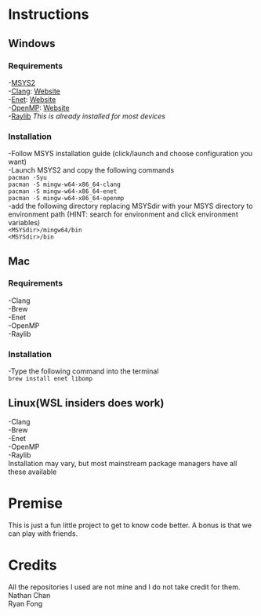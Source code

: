 # Instructions
## Windows
### Requirements
-[MSYS2](https://www.msys2.org/)<br>
-[Clang](https://packages.msys2.org/package/mingw-w64-x86_64-clang): [Website](https://clang.llvm.org/)<br>
-[Enet](https://packages.msys2.org/package/mingw-w64-x86_64-enet?repo=mingw64): [Website](http://enet.bespin.org/)<br>
-[OpenMP](https://packages.msys2.org/package/mingw-w64-x86_64-openmp): [Website](https://www.openmp.org/)<br>
-[Raylib](https://www.raylib.com/) *This is already installed for most devices*<br>
### Installation
-Follow MSYS installation guide (click/launch and choose configuration you want)<br>
-Launch MSYS2 and copy the following commands<br>
```pacman -Syu```<br>
```pacman -S mingw-w64-x86_64-clang```<br>
```pacman -S mingw-w64-x86_64-enet```<br>
```pacman -S mingw-w64-x86_64-openmp```<br>
-add the following directory replacing MSYSdir with your MSYS directory to environment path (HINT: search for environment and click environment variables)<br>
```<MSYSdir>/mingw64/bin```<br>
```<MSYSdir>/bin```<br>
## Mac
### Requirements
-Clang<br>
-Brew<br>
-Enet<br>
-OpenMP<br>
-Raylib<br>
### Installation
-Type the following command into the terminal<br>
```brew install enet libomp```
## Linux(WSL insiders does work)
-Clang<br>
-Brew<br>
-Enet<br>
-OpenMP<br>
-Raylib<br>
Installation may vary, but most mainstream package managers have all these available

# Premise
This is just a fun little project to get to know code better.  A bonus is that we can play with friends.

# Credits
All the repositories I used are not mine and I do not take credit for them.<br>
Nathan Chan<br>
Ryan Fong<br>
